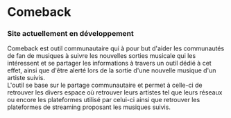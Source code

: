 # Comeback

### Site actuellement en développement

Comeback est outil communautaire qui à pour but d'aider les communautés de fan de musiques à suivre les nouvelles sorties musicale qui les intéressent et se partager les informations à travers un outil dédié à cet effet, ainsi que d'être alerté lors de la sortie d'une nouvelle musique d'un artiste suivis.  
L'outil se base sur le partage communautaire et permet à celle-ci de retrouver les divers espace où retrouver leurs artistes tel que leurs réseaux ou encore les plateformes utilisé par celui-ci ainsi que retrouver les plateformes de streaming proposant les musiques suivis.
